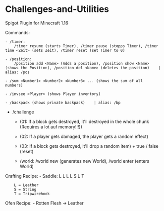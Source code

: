 # Challenges-and-Utilities
Spigot Plugin for Minecraft 1.16

Commands:

	- /timer:
		/timer resume (starts Timer), /timer pause (stopps Timer), /timer time <Zeit> (sets Zeit), /timer reset (set Timer to 0)

	- /position:
		/position add <Name> (Adds a position), /position show <Name> (shows the Position), /position del <Name> (deletes the position)    | alias: /pos
		
	- /sum <Number1> <Number2> <Number3> ... (shows the sum of all numbers)

	- /invsee <Player> (shows Player inventory)

	- /backpack (shows private backpack)	| alias: /bp
  
  - /challenge <ID> 
    - (01: If a block gets destroyed, it'll destroyed in the whole chunk (Requires a lot auf memory!!!))
    - (02: If a player gets damaged, the player gets a random effect)
    - (03: If a block gets destroyed, it'll drop a random item) + true / false (reset)
	
	- /world:
		/world new <Name> (generates new World), /world enter <Name> (enters World)
	
Crafting Recipe:
	- Saddle:
		L L L
		L S L
		  T
		
		L = Leather
		S = String
		T = Tripwirehook
		
Ofen Recipe:
	- Rotten Flesh -> Leather
	
